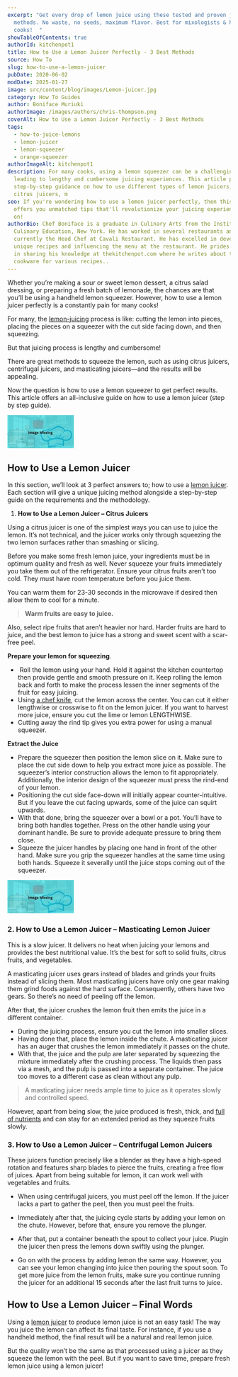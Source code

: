 ```yaml
---
excerpt: "Get every drop of lemon juice using these tested and proven juicing
  methods. No waste, no seeds, maximum flavor. Best for mixologists & home
  cooks!  "
showTableOfContents: true
authorId: kitchenpot1
title: How to Use a Lemon Juicer Perfectly - 3 Best Methods
source: How To
slug: how-to-use-a-lemon-juicer
pubDate: 2020-06-02
modDate: 2025-01-27
image: src/content/blog/images/Lemon-juicer.jpg
category: How To Guides
author: Boniface Muriuki
authorImage: /images/authors/chris-thompson.png
coverAlt: How to Use a Lemon Juicer Perfectly - 3 Best Methods
tags:
  - how-to-juice-lemons
  - lemon-juicer
  - lemon-squeezer
  - orange-squeezer
authorImageAlt: kitchenpot1
description: For many cooks, using a lemon squeezer can be a challenging task,
  leading to lengthy and cumbersome juicing experiences. This article provides
  step-by-step guidance on how to use different types of lemon juicers, such as
  citrus juicers, m
seo: If you're wondering how to use a lemon juicer perfectly, then this guide
  offers you unmatched tips that'll revolutionize your juicing experience. Read
  on!
authorBio: Chef Boniface is a graduate in Culinary Arts from the Institute of
  Culinary Education, New York. He has worked in several restaurants and is
  currently the Head Chef at Cavali Restaurant. He has excelled in developing
  unique recipes and influencing the menu at the restaurant. He prides himself
  in sharing his knowledge at thekitchenpot.com where he writes about the best
  cookware for various recipes..
---
```


Whether you’re making a sour or sweet lemon dessert, a citrus salad dressing, or preparing a fresh batch of lemonade, the chances are that you’ll be using a handheld lemon squeezer. However, how to use a lemon juicer perfectly is a constantly pain for many cooks!

For many, the [lemon-juicing](https://en.wikipedia.org/wiki/Lemon_squeezer) process is like: cutting the lemon into pieces, placing the pieces on a squeezer with the cut side facing down, and then squeezing.

But that juicing process is lengthy and cumbersome!

There are great methods to squeeze the lemon, such as using citrus juicers, centrifugal juicers, and masticating juicers—and the results will be appealing. 

Now the question is how to use a lemon squeezer to get perfect results. This article offers an all-inclusive guide on how to use a lemon juicer (step by step guide).

![How to use a lemon juicer](images/portablegasgrill.jpg)

## How to Use a Lemon Juicer

In this section, we’ll look at 3 perfect answers to; how to use a [lemon juicer](https://www.countryliving.com/food-drinks/a43942/best-way-to-use-lemon-juicer/). Each section will give a unique juicing method alongside a step-by-step guide on the requirements and the methodology.

1.  **How to Use a Lemon Juicer – Citrus Juicers**

Using a citrus juicer is one of the simplest ways you can use to juice the lemon. It’s not technical, and the juicer works only through squeezing the two lemon surfaces rather than smashing or slicing.

Before you make some fresh lemon juice, your ingredients must be in optimum quality and fresh as well. Never squeeze your fruits immediately you take them out of the refrigerator. Ensure your citrus fruits aren’t too cold. They must have room temperature before you juice them.

You can warm them for 23-30 seconds in the microwave if desired then allow them to cool for a minute.

> **Warm fruits are easy to juice.**

Also, select ripe fruits that aren’t heavier nor hard. Harder fruits are hard to juice, and the best lemon to juice has a strong and sweet scent with a scar-free peel.

**Prepare your lemon for squeezing**.

-    Roll the lemon using your hand. Hold it against the kitchen countertop then provide gentle and smooth pressure on it. Keep rolling the lemon back and forth to make the process lessen the inner segments of the fruit for easy juicing.
-   Using [a chef knife](https://thekitchenpot.com/blog/best-knife-set-under-100//), cut the lemon across the center. You can cut it either lengthwise or crosswise to fit on the lemon juicer. If you want to harvest more juice, ensure you cut the lime or lemon LENGTHWISE.
-   Cutting away the rind tip gives you extra power for using a manual squeezer.

**Extract the Juice** 

-   Prepare the squeezer then position the lemon slice on it. Make sure to place the cut side down to help you extract more juice as possible. The squeezer’s interior construction allows the lemon to fit appropriately. Additionally, the interior design of the squeezer must press the rind-end of your lemon.
-   Positioning the cut side face-down will initially appear counter-intuitive. But if you leave the cut facing upwards, some of the juice can squirt upwards.
-   With that done, bring the squeezer over a bowl or a pot. You’ll have to bring both handles together. Press on the other handle using your dominant handle. Be sure to provide adequate pressure to bring them close.
-   Squeeze the juicer handles by placing one hand in front of the other hand. Make sure you grip the squeezer handles at the same time using both hands. Squeeze it severally until the juice stops coming out of the squeezer.

![](images/portablegasgrill.jpg)

### **2\. How to Use a Lemon Juicer – Masticating Lemon Juicer**

This is a slow juicer. It delivers no heat when juicing your lemons and provides the best nutritional value. It’s the best for soft to solid fruits, citrus fruits, and vegetables.

A masticating juicer uses gears instead of blades and grinds your fruits instead of slicing them. Most masticating juicers have only one gear making them grind foods against the hard surface. Consequently, others have two gears. So there’s no need of peeling off the lemon.

After that, the juicer crushes the lemon fruit then emits the juice in a different container.

-   During the juicing process, ensure you cut the lemon into smaller slices. 
-   Having done that, place the lemon inside the chute. A masticating juicer has an auger that crushes the lemon immediately it passes on the chute.
-   With that, the juice and the pulp are later separated by squeezing the mixture immediately after the crushing process. The liquids then pass via a mesh, and the pulp is passed into a separate container. The juice too moves to a different case as clean without any pulp.

> A masticating juicer needs ample time to juice as it operates slowly and controlled speed.

However, apart from being slow, the juice produced is fresh, thick, and [full of nutrients](https://www.healthline.com/nutrition/foods/lemons) and can stay for an extended period as they squeeze fruits slowly.

### **3\. How to Use a Lemon Juicer – Centrifugal Lemon Juicers** 

These juicers function precisely like a blender as they have a high-speed rotation and features sharp blades to pierce the fruits, creating a free flow of juices. Apart from being suitable for lemon, it can work well with vegetables and fruits.

-   When using centrifugal juicers, you must peel off the lemon. If the juicer lacks a part to gather the peel, then you must peel the fruits.
-   Immediately after that, the juicing cycle starts by adding your lemon on the chute. However, before that, ensure you remove the plunger.

-   After that, put a container beneath the spout to collect your juice. Plugin the juicer then press the lemons down swiftly using the plunger.
-   Go on with the process by adding lemon the same way. However, you can see your lemon changing into juice then pouring the spout soon. To get more juice from the lemon fruits, make sure you continue running the juicer for an additional 15 seconds after the last fruit turns to juice.

## **How to Use a Lemon Juicer – Final Words** 

Using a [lemon juicer](https://www.wikihow.com/Juice-a-Lemon) to produce lemon juice is not an easy task! The way you juice the lemon can affect its final taste. For instance, if you use a handheld method, the final result will be a natural and real lemon juice. 

But the quality won’t be the same as that processed using a juicer as they squeeze the lemon with the peel. But if you want to save time, prepare fresh lemon juice using a lemon juicer!
